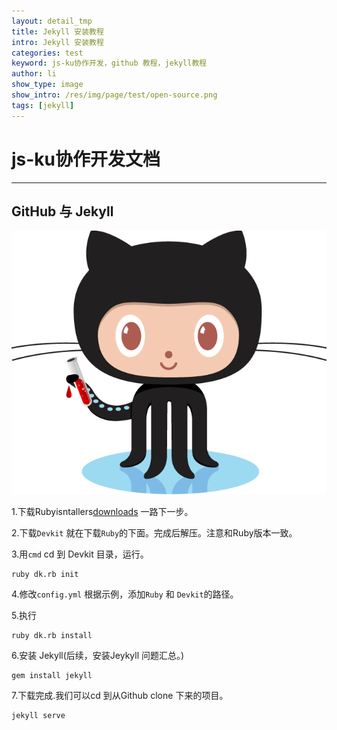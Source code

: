 ```yaml
---
layout: detail_tmp
title: Jekyll 安装教程
intro: Jekyll 安装教程
categories: test
keyword: js-ku协作开发，github 教程，jekyll教程
author: li
show_type: image
show_intro: /res/img/page/test/open-source.png
tags: [jekyll]
---
```


# js-ku协作开发文档

--- 

## GitHub 与 Jekyll

![jekyll和github教程](/res/img/page/test/open-source.png) 



1.下载Rubyisntallers[downloads](http://rubyinstaller.org/downloads/) 一路下一步。

2.下载`Devkit` 就在下载`Ruby`的下面。完成后解压。注意和Ruby版本一致。

3.用`cmd` cd 到 Devkit 目录，运行。
    
    ruby dk.rb init 

4.修改`config.yml` 根据示例，添加`Ruby` 和 `Devkit`的路径。

5.执行
    
    ruby dk.rb install

6.安装 Jekyll(后续，安装Jeykyll 问题汇总。)
    
    gem install jekyll

7.下载完成.我们可以cd 到从Github clone 下来的项目。

    jekyll serve


